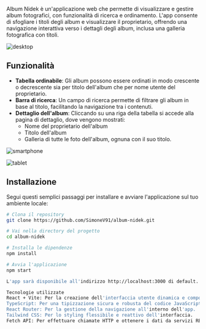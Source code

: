 Album Nidek è un'applicazione web che permette di visualizzare e gestire album fotografici, con funzionalità di ricerca e ordinamento. L'app consente di sfogliare i titoli degli album e visualizzare il proprietario, offrendo una navigazione interattiva verso i dettagli degli album, inclusa una galleria fotografica con titoli.

![desktop](https://github.com/user-attachments/assets/f6b32587-d762-4d1d-8bef-59ddfb93c3a6)

## Funzionalità

- **Tabella ordinabile**: Gli album possono essere ordinati in modo crescente o decrescente sia per titolo dell'album che per nome utente del proprietario.
- **Barra di ricerca**: Un campo di ricerca permette di filtrare gli album in base al titolo, facilitando la navigazione tra i contenuti.
- **Dettaglio dell'album**: Cliccando su una riga della tabella si accede alla pagina di dettaglio, dove vengono mostrati:
  - Nome del proprietario dell'album
  - Titolo dell'album
  - Galleria di tutte le foto dell'album, ognuna con il suo titolo.

![smartphone](https://github.com/user-attachments/assets/9a7ae41b-5d3a-4d53-953e-cadc51ad83dd)

![tablet](https://github.com/user-attachments/assets/14f98494-feae-4eb8-b160-ac5b091196dc)

## Installazione

Segui questi semplici passaggi per installare e avviare l'applicazione sul tuo ambiente locale:

```bash
# Clona il repository
git clone https://github.com/SimoneV91/album-nidek.git

# Vai nella directory del progetto
cd album-nidek

# Installa le dipendenze
npm install

# Avvia l'applicazione
npm start

L'app sarà disponibile all'indirizzo http://localhost:3000 di default.

Tecnologie utilizzate
React + Vite: Per la creazione dell'interfaccia utente dinamica e componentizzata.
TypeScript: Per una tipizzazione sicura e robusta del codice JavaScript.
React Router: Per la gestione della navigazione all'interno dell'app.
Tailwind CSS: Per lo styling flessibile e reattivo dell'interfaccia.
Fetch API: Per effettuare chiamate HTTP e ottenere i dati da servizi REST.
